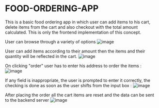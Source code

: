 # FOOD-ORDERING-APP
This is a basic food ordering app in which user can add items to his cart, delete items from the cart and also checkout with the total amount calculated. This is only the frontend implementation of this concept.

User can browse through a variety of options
![image](https://user-images.githubusercontent.com/88495013/214210742-8b7533e2-72a2-4e89-9c25-bb3306597a86.png)


User can add items according to their amount then the items and their quantity will be reflected in the cart.
![image](https://user-images.githubusercontent.com/88495013/214210861-6e3d080f-3912-4f77-a9f8-45034d33a0b1.png)


On clicking "order" user has to enter his address to order the items :
![image](https://user-images.githubusercontent.com/88495013/214210899-f4587b15-1515-482d-8874-23ec4eed892d.png)


If any field is inappropriate, the user is prompted to enter it correctly, the checking is done as soon as the user shifts from the input box :
![image](https://user-images.githubusercontent.com/88495013/214210989-a910389f-0e52-4767-bce7-83c0fb4448de.png)


After placing the order all the cart items are reset and the data can be sent to the backend server
![image](https://user-images.githubusercontent.com/88495013/214211143-43d8d522-7d7c-4d2e-b06e-461959706fdf.png)
